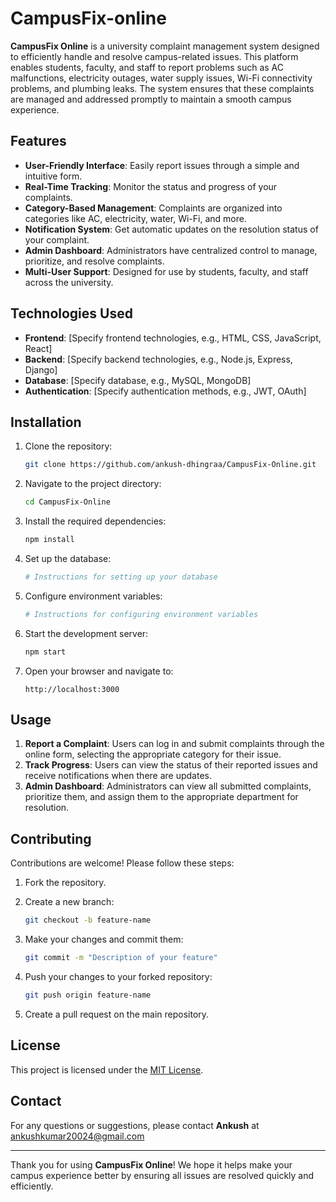 # CampusFix-online

**CampusFix Online** is a university complaint management system designed to efficiently handle and resolve campus-related issues. This platform enables students, faculty, and staff to report problems such as AC malfunctions, electricity outages, water supply issues, Wi-Fi connectivity problems, and plumbing leaks. The system ensures that these complaints are managed and addressed promptly to maintain a smooth campus experience.

## Features

- **User-Friendly Interface**: Easily report issues through a simple and intuitive form.
- **Real-Time Tracking**: Monitor the status and progress of your complaints.
- **Category-Based Management**: Complaints are organized into categories like AC, electricity, water, Wi-Fi, and more.
- **Notification System**: Get automatic updates on the resolution status of your complaint.
- **Admin Dashboard**: Administrators have centralized control to manage, prioritize, and resolve complaints.
- **Multi-User Support**: Designed for use by students, faculty, and staff across the university.

## Technologies Used

- **Frontend**: [Specify frontend technologies, e.g., HTML, CSS, JavaScript, React]
- **Backend**: [Specify backend technologies, e.g., Node.js, Express, Django]
- **Database**: [Specify database, e.g., MySQL, MongoDB]
- **Authentication**: [Specify authentication methods, e.g., JWT, OAuth]

## Installation

1. Clone the repository:

    ```bash
    git clone https://github.com/ankush-dhingraa/CampusFix-Online.git
    ```

2. Navigate to the project directory:

    ```bash
    cd CampusFix-Online
    ```

3. Install the required dependencies:

    ```bash
    npm install
    ```

4. Set up the database:

    ```bash
    # Instructions for setting up your database
    ```

5. Configure environment variables:

    ```bash
    # Instructions for configuring environment variables
    ```

6. Start the development server:

    ```bash
    npm start
    ```

7. Open your browser and navigate to:

    ```
    http://localhost:3000
    ```

## Usage

1. **Report a Complaint**: Users can log in and submit complaints through the online form, selecting the appropriate category for their issue.
2. **Track Progress**: Users can view the status of their reported issues and receive notifications when there are updates.
3. **Admin Dashboard**: Administrators can view all submitted complaints, prioritize them, and assign them to the appropriate department for resolution.

## Contributing

Contributions are welcome! Please follow these steps:

1. Fork the repository.
2. Create a new branch:

    ```bash
    git checkout -b feature-name
    ```

3. Make your changes and commit them:

    ```bash
    git commit -m "Description of your feature"
    ```

4. Push your changes to your forked repository:

    ```bash
    git push origin feature-name
    ```

5. Create a pull request on the main repository.

## License

This project is licensed under the [MIT License](LICENSE).

## Contact

For any questions or suggestions, please contact **Ankush** at ankushkumar20024@gmail.com

---

Thank you for using **CampusFix Online**! We hope it helps make your campus experience better by ensuring all issues are resolved quickly and efficiently.
